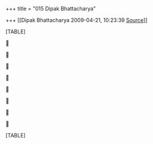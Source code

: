 +++
title = "015 Dipak Bhattacharya"

+++
[[Dipak Bhattacharya	2009-04-21, 10:23:39 [Source](https://groups.google.com/g/bvparishat/c/CXswxSRUl1A)]]



[TABLE]

















[TABLE]

